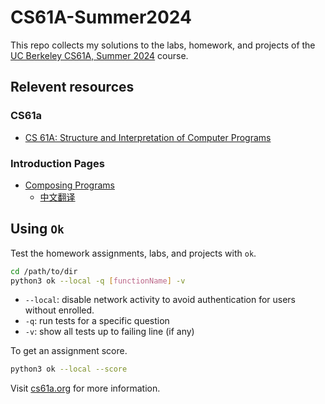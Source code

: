 # CS61A-Summer2024

This repo collects my solutions to the labs, homework, and projects of the [UC Berkeley CS61A, Summer 2024](https://cs61a.org/) course.

## Relevent resources

### CS61a

- [CS 61A: Structure and Interpretation of Computer Programs](https://cs61a.org/)

### Introduction Pages

- [Composing Programs](https://www.composingprograms.com/)
  - [中文翻译](https://composingprograms.netlify.app/)

## Using `Ok`

Test the homework assignments, labs, and projects with `ok`.

```bash
cd /path/to/dir
python3 ok --local -q [functionName] -v
```

- `--local`: disable network activity to avoid authentication for users without enrolled.
- `-q`: run tests for a specific question
- `-v`: show all tests up to failing line (if any)

To get an assignment score.

```bash
python3 ok --local --score
```

Visit [cs61a.org](https://cs61a.org/articles/using-ok) for more information.
